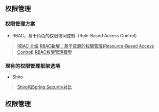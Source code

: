 ## 权限管理
### 权限管理方案
- RBAC，基于角色的权限访问控制（Role-Based Access Control）
> [RBAC 介绍](https://www.sojson.com/blog/141.html)
> [RBAC新解：基于资源的权限管理(Resource-Based Access Control)](https://globeeip.iteye.com/blog/1236167)
> [RBAC权限管理模型](https://www.xiaoman.cn/detail/150)
### 现有的权限管理框架选项
-  Shiro
> [Shiro和Spring Security对比](https://blog.csdn.net/liyuejin/article/details/77838868)
## 权限管理
<!--stackedit_data:
eyJoaXN0b3J5IjpbLTQ5ODYwOTMxNCwtMjA2MjMzNTYxLDc2NT
g1MjQ5NCwtMTI4OTI2NTg0NiwxMDY4NDAwMTcxXX0=
-->